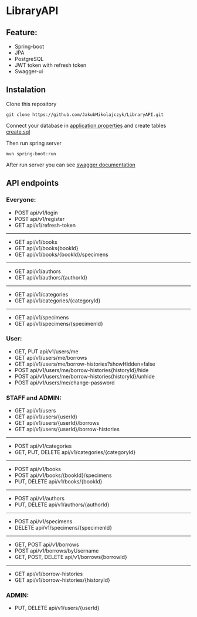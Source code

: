 # LibraryAPI

## Feature:
* Spring-boot
* JPA
* PostgreSQL
* JWT token with refresh token
* Swagger-ui

## Instalation

Clone this repository
```
git clone https://github.com/JakubMikolajczyk/LibraryAPI.git
```
Connect your database in [application.properties](https://github.com/JakubMikolajczyk/LibraryAPI/blob/070e7efd243ace998dfa23a864ad2d327fa8e7a8/src/main/resources/application.properties)
and create tables [create.sql](https://github.com/JakubMikolajczyk/LibraryAPI/blob/070e7efd243ace998dfa23a864ad2d327fa8e7a8/create.sql)

Then run spring server
```
mvn spring-boot:run
```
After run server you can see [swagger documentation](http://localhost:8080/swagger-ui/index.html#)

## API endpoints

### Everyone:
* POST api/v1/login
* POST api/v1/register
* GET api/v1/refresh-token
---
* GET api/v1/books
* GET api/v1/books{bookId}
* GET api/v1/books/{bookId}/specimens
---
* GET api/v1/authors
* GET api/v1/authors/{authorId}
---
* GET api/v1/categories
* GET api/v1/categories/{categoryId}
---
* GET api/v1/specimens
* GET api/v1/specimens/{specimenId}

### User:
* GET, PUT api/v1/users/me
* GET api/v1/users/me/borrows
* GET api/v1/users/me/borrow-histories?showHidden=false
* POST api/v1/users/me/borrow-histories{historyId}/hide
* POST api/v1/users/me/borrow-histories{historyId}/unhide
* POST api/v1/users/me/change-password

### STAFF and ADMIN:
* GET api/v1/users
* GET api/v1/users/{userId}
* GET api/v1/users/{userId}/borrows
* GET api/v1/users/{userId}/borrow-histories
---
* POST api/v1/categories
* GET, PUT, DELETE api/v1/categories/{categoryId}
---
* POST api/v1/books
* POST api/v1/books/{bookId}/specimens
* PUT, DELETE api/v1/books/{bookId}
---
* POST api/v1/authors
* PUT, DELETE api/v1/authors/{authorId}
---
* POST api/v1/specimens
* DELETE api/v1/specimens/{specimenId}
---
* GET, POST api/v1/borrows
* POST api/v1/borrows/byUsername
* GET, POST, DELETE api/v1/borrows{borrowId}
---
* GET api/v1/borrow-histories
* GET api/v1/borrow-histories/{historyId}

### ADMIN:
* PUT, DELETE api/v1/users/{userId}
